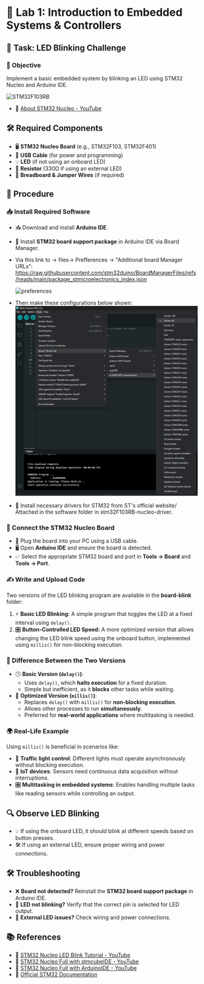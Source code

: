 # 🌟 Lab 1: Introduction to Embedded Systems & Controllers
## 🚀 Task: LED Blinking Challenge

### 🎯 Objective
Implement a basic embedded system by blinking an LED using STM32 Nucleo and Arduino IDE.

![STM32F103RB](https://github.com/user-attachments/assets/944bf731-d8c1-4b39-b6d3-5a81c146b1a5)

- 🎥 [About STM32 Nucleo - YouTube](https://www.youtube.com/watch?v=y3GCkILzIzg) 

## 🛠️ Required Components

- 🖥️ **STM32 Nucleo Board** (e.g., STM32F103, STM32F401)
- 🔌 **USB Cable** (for power and programming)
- 💡 **LED** (if not using an onboard LED)
- 🔩 **Resistor** (330Ω if using an external LED)
- 🔗 **Breadboard & Jumper Wires** (if required)

## 📌 Procedure

### 📥 Install Required Software

- 📥 Download and install **Arduino IDE**.
- 🔧 Install **STM32 board support package** in Arduino IDE via Board Manager.
- Via this link to -> files-> Prefferences -> "Additional board Manager URLs": https://raw.githubusercontent.com/stm32duino/BoardManagerFiles/refs/heads/main/package_stmicroelectronics_index.json

  ![preferences](https://engineerworkshop.com/content/images/2020/01/javaw_3252VVQ7TU.png)

- Then make these configurations below shown:
  ![Arduino-IDE-config-nucleo-64](https://github.com/855princekumar/embed-sys-lab/blob/e0ad30883337065835d61a01800072dec2efedaa/softwares/Arduino-IDE-config-nucleo-64.png)

- 🔄 Install necessary drivers for STM32 from ST's official website/ Attached in the software folder in stm32F103RB-nucleo-driver.

### 🔗 Connect the STM32 Nucleo Board

- 🔌 Plug the board into your PC using a USB cable.
- 🖥️ Open **Arduino IDE** and ensure the board is detected.
- ✅ Select the appropriate STM32 board and port in **Tools → Board** and **Tools → Port**.

### ✍️ Write and Upload Code

Two versions of the LED blinking program are available in the **board-blink** folder:

1. ⚡ **Basic LED Blinking:** A simple program that toggles the LED at a fixed interval using `delay()`.
2. 🎛️ **Button-Controlled LED Speed:** A more optimized version that allows changing the LED blink speed using the onboard button, implemented using `millis()` for non-blocking execution.

### 🔄 Difference Between the Two Versions

- 🕒 **Basic Version (`delay()`)**: 
  - Uses `delay()`, which **halts execution** for a fixed duration. 
  - Simple but inefficient, as it **blocks** other tasks while waiting.
- 🚀 **Optimized Version (`millis()`)**:
  - Replaces `delay()` with `millis()` for **non-blocking execution**.
  - Allows other processes to run **simultaneously**.
  - Preferred for **real-world applications** where multitasking is needed.

### 🌍 Real-Life Example

Using `millis()` is beneficial in scenarios like:
- 🚦 **Traffic light control**: Different lights must operate asynchronously without blocking execution.
- 📡 **IoT devices**: Sensors need continuous data acquisition without interruptions.
- 🎛️ **Multitasking in embedded systems**: Enables handling multiple tasks like reading sensors while controlling an output.

## 🔍 Observe LED Blinking

- 💡 If using the onboard LED, it should blink at different speeds based on button presses.
- 🛠️ If using an external LED, ensure proper wiring and power connections.

## 🛠️ Troubleshooting

- ❌ **Board not detected?** Reinstall the **STM32 board support package** in Arduino IDE.
- 🔎 **LED not blinking?** Verify that the correct pin is selected for LED output.
- 🔄 **External LED issues?** Check wiring and power connections.

## 📚 References

- 🎥 [STM32 Nucleo LED Blink Tutorial - YouTube](https://youtube.com/playlist?list=PLr0mEvO7yBe6Ga7wJpRTZpxAYSvgWY0A-&si=GU9wgqeWRZXWg_fN)
- 🎥 [STM32 Nucleo Full with stmcubeIDE - YouTube](https://youtube.com/playlist?list=PLEBQazB0HUyRYuzfi4clXsKUSgorErmBv&si=xhcNUxrIFVgaGwq5)
- 🎥 [STM32 Nucleo Full with ArduinoIDE - YouTube](https://www.youtube.com/watch?v=FzxLPDNBqng&t)
- 📑 [Official STM32 Documentation](https://os.mbed.com/platforms/ST-Nucleo-F103RB/)
